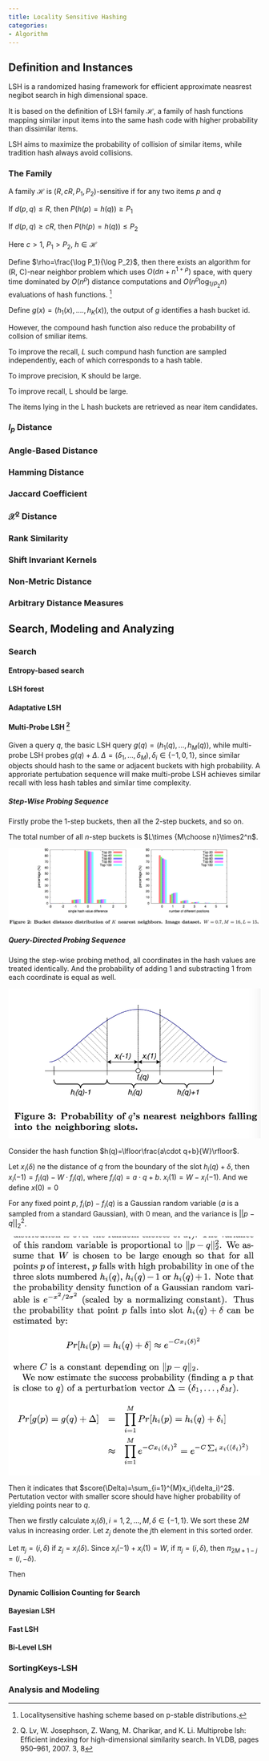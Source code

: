 ```yaml
---
title: Locality Sensitive Hashing
categories:
- Algorithm
---
```


## Definition and Instances

LSH is a randomized hasing framework for efficient approximate neasrest negibot search in high dimensional space.

It is based on the definition of LSH family $\mathcal{H}$, a family of hash functions mapping similar input items into the same hash code with higher probability than dissimilar items.

LSH aims to maximize the probability of collision of similar items, while tradition hash always avoid collisions.

### The Family

A family $\mathcal{H}$ is $(R, cR, P_1, P_2)$-sensitive if for any two items $p$ and $q$

If $d(p, q)\le R$, then $P(h(p)=h(q))\ge P_1​$

If $d(p, q)\ge cR$, then $P(h(p)=h(q))\le P_2$

Here $c>1$, $P_1>P_2$, $h\in\mathcal{H}$

Define $\rho=\frac{\log P_1}{\log P_2}$, then there exists an algorithm for (R, C)-near neighbor problem which uses $O(dn+n^{1+\rho})$ space, with query time dominated by $O(n^{\rho})$ distance computations and $O(n^{\rho}\log_{1/P_2}n)$ evaluations of hash functions. [^fn1]

[^fn1]: Localitysensitive hashing scheme based on p-stable distributions.

Define $g(x)=(h_1(x), ...., h_K(x))$, the output of $g$ identifies a hash bucket id.

However, the compound hash function also reduce the probability of collsion of smiliar items.

To improve the recall, $L$ such compund hash function are sampled independently, each of which corresponds to a hash table.



To improve precision, K should be large.

To improve recall, L should be large.

The items lying in the L hash buckets are retrieved as near item candidates.

### $l_p$ Distance

### Angle-Based Distance

### Hamming Distance

### Jaccard Coefficient

### $\mathcal{X}^2$ Distance

### Rank Similarity

### Shift Invariant Kernels

### Non-Metric Distance

### Arbitrary Distance Measures

## Search, Modeling and Analyzing

### Search

#### Entropy-based search

#### LSH forest

#### Adaptative LSH

#### Multi-Probe LSH [^multi-probe-lsh]

Given a query $q$, the basic LSH query $g(q)=(h_1(q), ..., h_M(q))$, while multi-probe LSH probes $g(q)+\Delta$. $\Delta=(\delta_1, ..., \delta_M), \delta_i\in\{-1, 0, 1\}$, since similar objects should hash to the same or adjacent buckets with high probability. A approriate pertubation sequence will make multi-probe LSH achieves similar recall with less hash tables and similar time complexity.

##### Step-Wise Probing Sequence

Firstly probe the 1-step buckets, then all the 2-step buckets, and so on.

The total number of all $n$-step buckets is $L\times {M\choose n}\times2^n$.

![image-20190525212643536](locality_sensitive_hash/image-20190525212643536.png)

##### Query-Directed Probing Sequence

Using the step-wise probing method, all coordinates in the hash values are treated identically. And the probability of adding 1 and substracting 1 from each coordinate is equal as well.

![image-20190525213133478](locality_sensitive_hash/image-20190525213133478.png)

Consider the hash function $h(q)=\lfloor\frac{a\cdot q+b}{W}\rfloor$.

Let $x_i(\delta)$ ne the distance of $q$ from the boundary of the slot $h_i(q)+\delta$, then $x_i(-1)=f_i(q)-W\cdot f_i(q)$, where $f_i(q)=a\cdot q + b$. $x_i(1)=W-x_i(-1)$. And we define $x(0)=0$

For any fixed point $p$, $f_i(p)-f_i(q)$ is a Gaussian random variable ($a$ is a sampled from a standard Gaussian), with 0 mean, and the variance is $||p-q||_2^2$.

![image-20190525215318390](locality_sensitive_hash/image-20190525215318390.png)

Then it indicates that $score(\Delta)=\sum_{i=1}^{M}x_i(\delta_i)^2$. Pertutation vector with smaller score should have higher probability of yielding points near to $q$.

Then we firstly calculate $x_i(\delta), i=1, 2, ..., M, \delta\in\{-1,1\}$. We sort these $2M$ valus in increasing order. Let $z_j$ denote the $j$th element in this sorted order.

Let $\pi_j=(i, \delta)$ if $z_j=x_i(\delta)$. Since $x_i(-1)+x_i(1)=W$, if $\pi_j=(i, \delta)$, then $\pi_{2M+1-j}=(i, -\delta)$.

Then 

[^multi-probe-lsh]: Q. Lv, W. Josephson, Z. Wang, M. Charikar, and K. Li. Multiprobe lsh: Efﬁcient indexing for high-dimensional similarity search. In VLDB, pages 950–961, 2007. 3, 8

#### Dynamic Collision Counting for Search

#### Bayesian LSH

#### Fast LSH

#### Bi-Level LSH

### SortingKeys-LSH

### Analysis and Modeling

